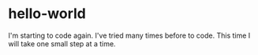 # hello-world
I'm starting to code again.
I've tried many times before to code.
This time I will take one small step at a time.
